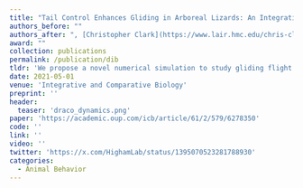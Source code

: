 ```yaml
---
title: "Tail Control Enhances Gliding in Arboreal Lizards: An Integrative Study Using a 3D Geometric Model and Numerical Simulation"
authors_before: ""
authors_after: ", [Christopher Clark](https://www.lair.hmc.edu/chris-clark), [Timothy Higham](https://biomechanics.ucr.edu/people.html)"
award: ""
collection: publications
permalink: /publication/dib
tldr: 'We propose a novel numerical simulation to study gliding flight and show that tail control plays a significant role in Draco flight control.'
date: 2021-05-01
venue: 'Integrative and Comparative Biology'
preprint: ''
header: 
  teaser: 'draco_dynamics.png'
paper: 'https://academic.oup.com/icb/article/61/2/579/6278350'
code: '' 
link: ''
video: ''
twitter: 'https://x.com/HighamLab/status/1395070523281788930'
categories:
  - Animal Behavior
---
```

